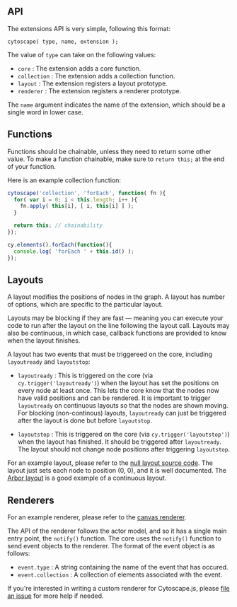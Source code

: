 ## API

The extensions API is very simple, following this format:

```
cytoscape( type, name, extension );
```

The value of `type` can take on the following values:

 * `core` : The extension adds a core function.
 * `collection` : The extension adds a collection function.
 * `layout` : The extension registers a layout prototype.
 * `renderer` : The extension registers a renderer prototype.

The `name` argument indicates the name of the extension, which should be a single word in lower case.



## Functions

Functions should be chainable, unless they need to return some other value.  To make a function chainable, make sure to `return this;` at the end of your function.

Here is an example collection function:

```js
cytoscape('collection', 'forEach', function( fn ){
  for( var i = 0; i < this.length; i++ ){
    fn.apply( this[i], [ i, this[i] ] );
  }

  return this; // chainability
});

cy.elements().forEach(function(){
  console.log( 'forEach ' + this.id() );
});
```



## Layouts

A layout modifies the positions of nodes in the graph.  A layout has number of options, which are specific to the particular layout.

Layouts may be blocking if they are fast &mdash; meaning you can execute your code to run after the layout on the line following the layout call.  Layouts may also be continuous, in which case, callback functions are provided to know when the layout finishes.

A layout has two events that must be triggereed on the core, including `layoutready` and `layoutstop`:

 * `layoutready` : This is triggered on the core (via `cy.trigger('layoutready')`) when the layout has set the positions on every node at least once.  This lets the core know that the nodes now have valid positions and can be rendered.  It is important to trigger `layoutready` on continuous layouts so that the nodes are shown moving.  For blocking (non-continous) layouts, `layoutready` can just be triggered after the layout is done but before `layoutstop`.

 * `layoutstop` : This is triggered on the core (via `cy.trigger('layoutstop')`) when the layout has finished.  It should be triggered after `layoutready`.  The layout should not change node positions after triggering `layoutstop`.

For an example layout, please refer to the [null layout source code](https://github.com/cytoscape/cytoscape.js/blob/master/src/extensions/layout.null.js).  The layout just sets each node to position (0, 0), and it is well documented.  The [Arbor layout](https://github.com/cytoscape/cytoscape.js/blob/master/src/extensions/layout.arbor.js) is a good example of a continuous layout.
 


## Renderers

For an example renderer, please refer to the [canvas renderer](https://github.com/cytoscape/cytoscape.js/tree/master/src/extensions).

The API of the renderer follows the actor model, and so it has a single main entry point, the `notify()` function.  The core uses the `notify()` function to send event objects to the renderer.  The format of the event object is as follows:

 * `event.type` : A string containing the name of the event that has occured.
 * `event.collection` : A collection of elements associated with the event.

If you're interested in writing a custom renderer for Cytoscape.js, please [file an issue](https://github.com/cytoscape/cytoscape.js/issues) for more help if needed.